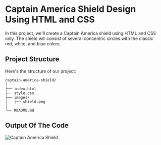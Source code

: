 # Captain America Shield Design Using HTML and CSS

In this project, we'll create a Captain America shield using HTML and CSS only. The shield will consist of several concentric circles with the classic red, white, and blue colors.

## Project Structure

Here's the structure of our project:

```plaintext
captain-america-shield/
│
├── index.html
├── style.css
├── images/
│   ├── shield.png
│
└── README.md
```

## Output Of The Code

![Captain America Shield](https://github.com/abhishekraoas/You-Dont-Need-JavaScript/assets/53809098/44256ce9-7817-4cbb-8810-3ba1595d5ef7)
